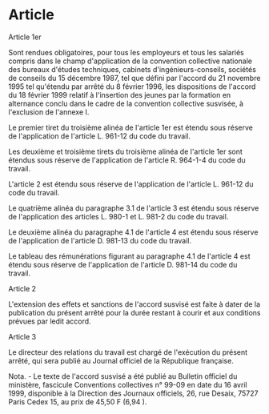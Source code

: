 # Article

  
 Article 1er  
  
 Sont rendues obligatoires, pour tous les employeurs et tous les salariés compris dans le champ d'application de la convention collective nationale des bureaux d'études techniques, cabinets d'ingénieurs-conseils, sociétés de conseils du 15 décembre 1987, tel que défini par l'accord du 21 novembre 1995 tel qu'étendu par arrêté du 8 février 1996, les dispositions de l'accord du 18 février 1999 relatif à l'insertion des jeunes par la formation en alternance conclu dans le cadre de la convention collective susvisée, à l'exclusion de l'annexe I.  
  
 Le premier tiret du troisième alinéa de l'article 1er est étendu sous réserve de l'application de l'article L. 961-12 du code du travail.  
  
 Les deuxième et troisième tirets du troisième alinéa de l'article 1er sont étendus sous réserve de l'application de l'article R. 964-1-4 du code du travail.  
  
 L'article 2 est étendu sous réserve de l'application de l'article L. 961-12 du code du travail.  
  
 Le quatrième alinéa du paragraphe 3.1 de l'article 3 est étendu sous réserve de l'application des articles L. 980-1 et L. 981-2 du code du travail.  
  
 Le deuxième alinéa du paragraphe 4.1 de l'article 4 est étendu sous réserve de l'application de l'article D. 981-13 du code du travail.  
  
 Le tableau des rémunérations figurant au paragraphe 4.1 de l'article 4 est étendu sous réserve de l'application de l'article D. 981-14 du code du travail.  
  
 Article 2  
  
 L'extension des effets et sanctions de l'accord susvisé est faite à dater de la publication du présent arrêté pour la durée restant à courir et aux conditions prévues par ledit accord.  
  
 Article 3  
  
 Le directeur des relations du travail est chargé de l'exécution du présent arrêté, qui sera publié au Journal officiel de la République française.  
  
 Nota. - Le texte de l'accord susvisé a été publié au Bulletin officiel du ministère, fascicule Conventions collectives n° 99-09 en date du 16 avril 1999, disponible à la Direction des Journaux officiels, 26, rue Desaix, 75727 Paris Cedex 15, au prix de 45,50 F (6,94 ).  
